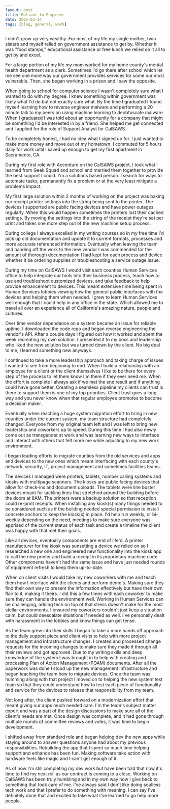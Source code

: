 ```yaml
---
layout: post
title: Reliant to Engineer
date: 2025-03-14
tags: [blog, general, work]
---
```


I didn't grow up very wealthy. For most of my life my single mother, twin sisters and myself relied on government assistance to get by. Whether it was "food stamps," educational assistance or free lunch we relied on it all to get by and excel.

For a large portion of my life my mom worked for my home county's mental health department as a clerk. Sometimes I'd go there after school which let me see one more way our government provides services for some our most vulnerable. Then, she began working in a prison and I saw the opposite.

When going to school for computer science I wasn't completely sure what I wanted to do with my degree. I knew something within government was likely what I'd do but not exactly sure what. By the time I graduated I found myself learning how to reverse engineer malware and performing a 20 minute talk to my peers on using machine learning to deobfuscate malware. When I graduated I was told about an opportunity for a company that might be something I'd be interested in by a friend. She helped me get connected and I applied for the role of Support Analyst for CalSAWS.

To be completely honest, I had no idea what I signed up for. I just wanted to make more money and move out of my hometown. I commuted for 5 hours daily for work until I saved up enough to get my first apartment in Sacramento, CA.

During my first role with Accenture on the CalSAWS project, I took what I learned from Geek Squad and school and married them together to provide the best support I could. I'm a solutions based person. I search for ways to automate tasks, permanently fix a problem or at the very least mitigate a problems impact.

My first large solution within 2 months of working on the project was baking our receipt printer settings into the string being sent to the printer. The devices I supported are public facing devices and have power outages regularly. When this would happen sometimes the printers lost their cached settings. By moving the settings into the string of the receipt they're set per print and takes one more step out of the new machine setup process.

During college I always excelled in my writing courses so in my free time I'd pick up old documentation and update it to current formats, processes and more accurate referenced information. Eventually when leaving the team and handing off the work to the new vendor I was commended for the amount of thorough documentation I had kept for each process and device whether it be ordering supplies or troubleshooting a service outage issue.

During my time on CalSAWS I would visit each counties Human Services office to help integrate our tools into their business process, teach how to use and troubleshoot customized devices, and take feedback to help provide enhancement to devices. This meant extensive time being spent in Human Services lobbies viewing how the general public interfaces with the devices and helping them when needed. I grew to learn Human Services well enough that I could help in any office in the state. Which allowed me to travel all over an experience all of California's amazing nature, people and cultures.

Over time vendor dependance on a system became an issue for reliable uptime. I downloaded the code repo and began reverse engineering the vendor's API. After a couple days I figured out how it worked and spent the week recreating my own solution. I presented it to my boss and leadership who liked the new solution but was turned down by the client. No big deal to me, I learned something new anyways.

I continued to take a more leadership approach and taking charge of issues I wanted to see from beginning to end. When I build a relationship with an employee for a client or the client themselves I like to be there for every step of the process to let them know I'm there if they ever need me. When the effort is complete I always ask if we met the end result and if anything could have gone better. Creating a seamless pipeline my clients can trust is there to support them is one of my top priorities. Client trust goes a long way and you never know when that regular employee promotes to become a decision maker.

Eventually when reaching a huge system migration effort to bring in new counties under the current system, my team structure had completely changed. Everyone from my original team left and I was left to bring new leadership and coworkers up to speed. During this time I had also newly come out as transgender at work and was learning new ways to interface and interact with others that felt more me while adjusting to my new work environment.

I began leading efforts to migrate counties from the old services and apps and devices to the new ones which meant interfacing with each county's network, security, IT, project management and sometimes facilities teams.

The devices I managed were printers, tablets, number calling systems and kiosks with multipage scanners. The kiosks are public facing devices that allow for check-ins and document uploads. The tablets were line buster devices meant for tackling lines that stretched around the building before the doors at 8AM. The printers were a backup solution so that reception could re-print receipts. When installing any kiosk(s) many things needed to be considered such as if the building needed special permission to install concrete anchors to keep the kiosk(s) in place. I'd help run weekly, or bi-weekly depending on the need, meetings to make sure everyone was apprised of the current status of each task and create a timeline the client was happy with that met their goals.

Like all devices, eventually components are end of life'd. A printer manufacturer for the kiosk was sunsetting a device we relied on so I researched a new one and engineered new functionality into the kiosk app to call the new printer and build a receipt in its proprietary machine code. Other components haven't had the same issue and have just needed rounds of equipment refresh to keep them up-to-date.

When on client visits I would take my new coworkers with me and teach them how I interface with the clients and perform demo's. Making sure they find their own way to present the information effectively but have their own flair to it, making it theirs. I did this a few times with each coworker to make sure they can handle the environment well. Working in Human Services can be challenging, adding tech on top of that stress doesn't make for the most stellar environments. I ensured my coworkers couldn't just keep a situation calm, but could deescalate situations if needed as well. I've personally dealt with harassment in the lobbies and know things can get tense.

As the team grew into their skills I began to take a more hands off approach to the daily support piece and client visits to help with more project management and infrastructure changes. I created and processed change requests for the incoming changes to make sure they made it through all their reviews and got approved. Due to my writing skills and deep knowledge of the system I was brought in to help with creating and processing Plan of Action Management (POAM) documents. After all the paperwork was done I stood up the new management infrastructure and began teaching the team how to migrate devices. Once the team was humming along with that project I moved on to helping the new system test team so that they could understand how to test each piece of functionality and service for the devices to release that responsibility from my team.

Not long after, the client pushed forward on a modernization effort that meant giving our apps much needed care. I'm the team's subject matter expert and was a part of the design discussions to make sure all of the client's needs are met. Once design was complete, and it had gone through multiple rounds of committee reviews and votes, it was time to begin development.

I shifted away from standard role and began helping dev the new apps while staying around to answer questions anyone had about my previous responsibilities. Rebuilding the app that I spent so much time helping support and enhance has been fun. Making software take action with hardware feels like magic and I can't get enough of it.

As of now I'm still completing my dev work but have been told that now it's time to find my next roll as our contract is coming to a close. Working on CalSAWS has been truly humbling and in my own way how I give back to something that took care of me. I've always said I don't like doing soulless tech work and that I prefer to do something with meaning. I can say I've definitely done that and excited to take what I've learned to go help more people.

